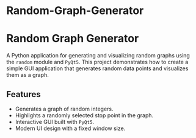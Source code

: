 # Random-Graph-Generator

# Random Graph Generator

A Python application for generating and visualizing random graphs using the `random` module and `PyQt5`. This project demonstrates how to create a simple GUI application that generates random data points and visualizes them as a graph.

## Features

- Generates a graph of random integers.
- Highlights a randomly selected stop point in the graph.
- Interactive GUI built with `PyQt5`.
- Modern UI design with a fixed window size.
